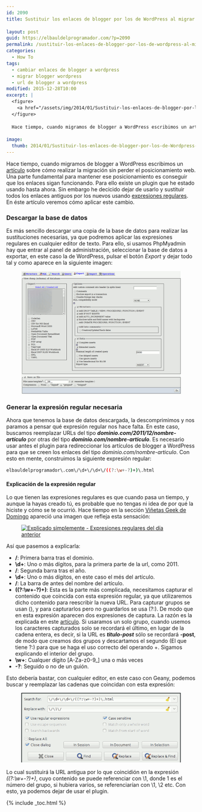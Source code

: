 ```yaml
---
id: 2090
title: Sustituir los enlaces de blogger por los de WordPress al migrar de plataforma

layout: post
guid: https://elbauldelprogramador.com/?p=2090
permalink: /sustituir-los-enlaces-de-blogger-por-los-de-wordpress-al-migrar-de-plataforma/
categories:
  - How To
tags:
  - cambiar enlaces de blogger a wordpress
  - migrar blogger wordpress
  - url de blogger a wordpress
modified: 2015-12-28T10:00
excerpt: |
  <figure>
    <a href="/assets/img/2014/01/Sustituir-los-enlaces-de-blogger-por-los-de-Wordpress-al-migrar-de-plataforma1.png"><img src="/assets/img/2014/01/Sustituir-los-enlaces-de-blogger-por-los-de-Wordpress-al-migrar-de-plataforma1.png" title="Sustituir los enlaces de blogger por los de WordPress al migrar de plataforma" alt="Sustituir los enlaces de blogger por los de WordPress al migrar de plataforma" /></a>
  </figure>

  Hace tiempo, cuando migramos de blogger a WordPress escribimos un artículo sobre cómo realizar la migración sin perder el posicionamiento web. Una parte fundamental para mantener ese posicionamiento es conseguir que los enlaces sigan funcionando. Para ello existe un plugin que he estado usando hasta ahora. Sin embargo he decicido dejar de usarlo y sustituir todos los enlaces antiguos por los nuevos usando expresiones regulares. En éste artículo veremos cómo aplicar este cambio.

image:
  thumb: 2014/01/Sustituir-los-enlaces-de-blogger-por-los-de-Wordpress-al-migrar-de-plataforma1.png
---
```

Hace tiempo, cuando migramos de blogger a WordPress escribimos un [artículo][1] sobre cómo realizar la migración sin perder el posicionamiento web. Una parte fundamental para mantener ese posicionamiento es conseguir que los enlaces sigan funcionando. Para ello existe un plugin que he estado usando hasta ahora. Sin embargo he decicido dejar de usarlo y sustituir todos los enlaces antiguos por los nuevos usando [expresiones regulares][2]. En éste artículo veremos cómo aplicar este cambio.

<!--ad-->

### Descargar la base de datos

Es más sencillo descargar una copia de la base de datos para realizar las sustituciones necesarias, ya que podremos aplicar las expresiones regulares en cualquier editor de texto. Para ello, si usamos PhpMyadmin hay que entrar al panel de administración, seleccionar la base de datos a exportar, en este caso la de WordPress, pulsar el botón *Export* y dejar todo tal y como aparece en la siguiente imagen:

<figure>
  <a href="/assets/img/2014/01/Sustituir-los-enlaces-de-blogger-por-los-de-Wordpress-al-migrar-de-plataforma.png"><img src="/assets/img//2014/01/Sustituir-los-enlaces-de-blogger-por-los-de-Wordpress-al-migrar-de-plataforma.png" title="{{ page.title }}" alt="{{ page.title }}" /></a>
</figure>

### Generar la expresión regular necesaria

Ahora que tenemos la base de datos descargada, la descomprimimos y nos paramos a pensar qué expresión regular nos hace falta. En este caso, buscamos reemplazar URLs del tipo ***dominio.com/2011/12/nombre-artículo*** por otras del tipo ***dominio.com/nombre-articulo***. Es necesario usar antes el plugin para redireccionar los artículos de blogger a WordPress para que se creen los enlaces del tipo *dominio.com/nombre-articulo*. Con esto en mente, construimos la siguiente expresión regular:

```bash
elbauldelprogramador\.com\/\d+\/\d+\/((?:\w+-?)+)\.html

```

#### Explicación de la expresión regular

Lo que tienen las expresiones regulares es que cuando pasa un tiempo, y aunque la hayas creado tú, es probable que no tengas ni idea de por qué la hiciste y cómo se te ocurrió. Hace tiempo en la sección <a href="https://elbauldelprogramador.com/" title="Sección Viñetas Geek" target="_blank">Viñetas Geek de Domingo</a> apareció una imagen que refleja esta sensación:

<figure>
  <a href="/assets/img/2013/12/Explicado-simplemente-Expresiones-regulares-del-día-anterior.jpg"><img src="/assets/img/2013/12/Explicado-simplemente-Expresiones-regulares-del-día-anterior.jpg" title="Explicado simplemente - Expresiones regulares del día anterior" alt="Explicado simplemente - Expresiones regulares del día anterior" /></a>
</figure>

Así que pasemos a explicarla:

  * **\/**: Primera barra tras el dominio.
  * **\d+**: Uno o más dígitos, para la primera parte de la url, como 2011.
  * **\/**: Segunda barra tras el año.
  * **\d+**: Uno o más dígitos, en este caso el més del artículo.
  * **\/**: La barra de antes del nombre del artículo.
  * **((?:\w+-?)+)**: Esta es la parte más complicada, necesitamos capturar el contenido que coincida con esta expresión regular, ya que utilizaremos dicho contenido para reescribir la nueva URL. Para capturar grupos se usan (), y para capturarlos pero no guardarlos se usa (?:). De modo que en esta expresión aparecen dos expresiones de captura. La razón es la explicada en este <a href="http://www.regular-expressions.info/captureall.html" title="Capture all" target="_blank">artículo</a>. Si usaramos un solo grupo, cuando usemos los caracteres capturados solo se recordará el último, en lugar de la cadena entera, es decir, si la URL es ***titulo-post*** sólo se recordará **-post**, de modo que creamos dos grupos y descartamos el segundo (El que tiene ?:) para que se haga el uso correcto del operando +. Sigamos explicando el interior del grupo.
  * **\w+**: Cualquer dígito [A-Za-z0-9_] una o más veces
  * **-?**: Seguido o no de un guión.

Esto debería bastar, con cualquier editor, en este caso con Geany, podemos buscar y reemplazar las cadenas que coincidan con esta expresión:

<figure>
  <a href="/assets/img/2014/01/Sustituir-los-enlaces-de-blogger-por-los-de-Wordpress-al-migrar-de-plataforma1.png"><img src="/assets/img/2014/01/Sustituir-los-enlaces-de-blogger-por-los-de-Wordpress-al-migrar-de-plataforma1.png" title="{{ page.title }}" alt="{{ page.title }}" /></a>
</figure>

Lo cual sustituirá la URL antigua por lo que coincidión en la expresión *((?:\w+-?)+)*, cuyo contenido se puede referenciar con \1, donde 1 es el número del grupo, si hubiera varios, se referenciarían con \1, \2 etc. Con esto, ya podemos dejar de usar el plugin.

 [1]: https://elbauldelprogramador.com/como-migrar-de-blogger-a-wordpress-sin-perder-seo-y-tips-de-seguridad/ "Cómo migrar de Blogger a WordPress sin perder SEO y Tips de seguridad"
 [2]: https://elbauldelprogramador.com/introduccion-a-las-expresiones-regulares-en-python/ "Introducción a las expresiones regulares en python"

{% include _toc.html %}
